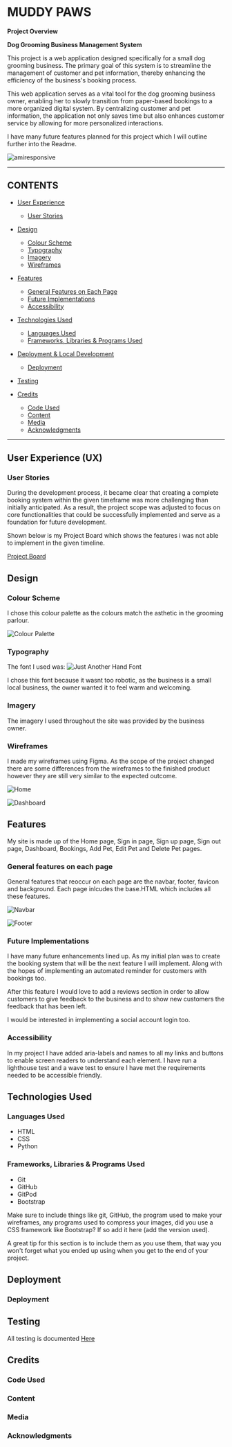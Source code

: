 # MUDDY PAWS

**Project Overview**

**Dog Grooming Business Management System**

This project is a web application designed specifically for a small dog grooming business. The primary goal of this system is to streamline the management of customer and pet information, thereby enhancing the efficiency of the business's booking process.

This web application serves as a vital tool for the dog grooming business owner, enabling her to slowly transition from paper-based bookings to a more organized digital system. By centralizing customer and pet information, the application not only saves time but also enhances customer service by allowing for more personalized interactions.

I have many future features planned for this project which I will outline further into the Readme.


![amiresponsive](/documentation/testing/AmIResponsive.png)

---

## CONTENTS

* [User Experience](#user-experience-ux)
  * [User Stories](#user-stories)

* [Design](#design)
  * [Colour Scheme](#colour-scheme)
  * [Typography](#typography)
  * [Imagery](#imagery)
  * [Wireframes](#wireframes)

* [Features](#features)
  * [General Features on Each Page](#general-features-on-each-page)
  * [Future Implementations](#future-implementations)
  * [Accessibility](#accessibility)

* [Technologies Used](#technologies-used)
  * [Languages Used](#languages-used)
  * [Frameworks, Libraries & Programs Used](#frameworks-libraries--programs-used)

* [Deployment & Local Development](#deployment--local-development)
  * [Deployment](#deployment)

* [Testing](#testing)

* [Credits](#credits)
  * [Code Used](#code-used)
  * [Content](#content)
  * [Media](#media)
  * [Acknowledgments](#acknowledgments)

---

## User Experience (UX)

### User Stories

During the development process, it became clear that creating a complete booking system within the given timeframe was more challenging than initially anticipated. As a result, the project scope was adjusted to focus on core functionalities that could be successfully implemented and serve as a foundation for future development.

Shown below is my Project Board which shows the features i was not able to implement in the given timeline.

[Project Board](/documentation/testing/Project-board.png)


## Design

### Colour Scheme

I chose this colour palette as the colours match the asthetic in the grooming parlour. 

![Colour Palette](/documentation/testing/Muddy%20Paws%20Palette.png)


### Typography

The font I used was:
![Just Another Hand Font](/documentation/testing/Font.png)

I chose this font because it wasnt too robotic, as the business is a small local business, the owner wanted it to feel warm and welcoming.

### Imagery

The imagery I used throughout the site was provided by the business owner. 

### Wireframes

I made my wireframes using Figma. As the scope of the project changed there are some differences from the wireframes to the finished product however they are still very similar to the expected outcome.

![Home](/documentation/wireframes/Home-wireframe.png)

![Dashboard](/documentation/wireframes/Dashboard-wireframe.png)




## Features

My site is made up of the Home page, Sign in page, Sign up page, Sign out page, Dashboard, Bookings, Add Pet, Edit Pet and Delete Pet pages.

### General features on each page

General features that reoccur on each page are the navbar, footer, favicon and background.
Each page inlcudes the base.HTML which includes all these features.

![Navbar](/documentation/testing/Navbar.png)

![Footer](/documentation/testing/Footer.png)

### Future Implementations

I have many future enhancements lined up. As my initial plan was to create the booking system that will be the next feature I will implement. Along with the hopes of implementing an automated reminder for customers with bookings too.

After this feature I would love to add a reviews section in order to allow customers to give feedback to the business and to show new customers the feedback that has been left.

I would be interested in implementing a social account login too.

### Accessibility

In my project I have added aria-labels and names to all my links and buttons to enable screen readers to understand each element. I have run a lighthouse test and a wave test to ensure I have met the requirements needed to be accessible friendly.

## Technologies Used

### Languages Used

* HTML
* CSS
* Python

### Frameworks, Libraries & Programs Used

- Git
- GitHub
- GitPod
- Bootstrap


Make sure to include things like git, GitHub, the program used to make your wireframes, any programs used to compress your images, did you use a CSS framework like Bootstrap? If so add it here (add the version used).

A great tip for this section is to include them as you use them, that way you won't forget what you ended up using when you get to the end of your project.

## Deployment


### Deployment



## Testing

All testing is documented [Here](/TESTING.md)


## Credits

### Code Used


### Content


###  Media

  
###  Acknowledgments

